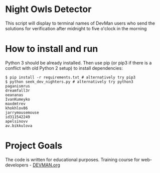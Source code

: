 # Night Owls Detector

This script will display to terminal names of DevMan users who send the solutions for verification after midnight to five o'clock in the morning

# How to install and run
Python 3 should be already installed. Then use pip (or pip3 if there is a conflict with old Python 2 setup) to install dependencies:

```
$ pip install -r requirements.txt # alternatively try pip3
$ python seek_dev_nighters.py # alternatively try python3
paganismrus
dreamfall3r
oeananas
IvanKumeyko
maxdmtrev
khokhlov86
jarrymousemouse
id311542249
apelsinovv
av.bikkulova

```


# Project Goals

The code is written for educational purposes. Training course for web-developers - [DEVMAN.org](https://devman.org)
